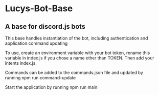 # Lucys-Bot-Base
## A base for discord.js bots
This base handles instantiation of the bot, including authentication and application command updating

To use, create an environment variable with your bot token, rename this variable in index.js if you chose a name other than TOKEN. Then add your intents index.js.

Commands can be added to the commands.json file and updated by running npm run command-update

Start the application by running npm run main
